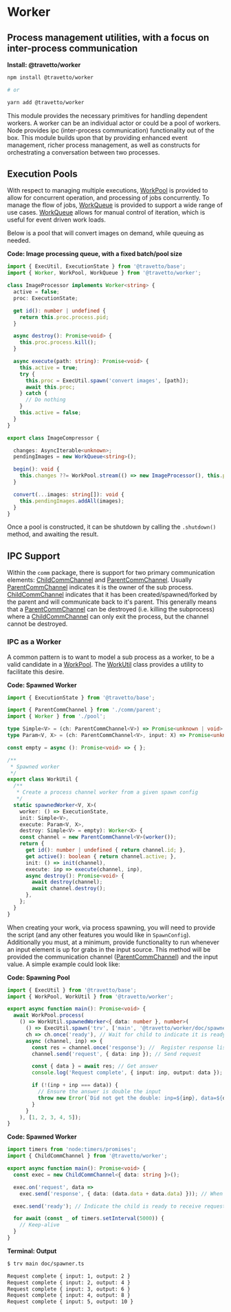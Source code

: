 <!-- This file was generated by @travetto/doc and should not be modified directly -->
<!-- Please modify https://github.com/travetto/travetto/tree/main/module/worker/DOC.tsx and execute "npx trv doc" to rebuild -->
# Worker

## Process management utilities, with a focus on inter-process communication

**Install: @travetto/worker**
```bash
npm install @travetto/worker

# or

yarn add @travetto/worker
```

This module provides the necessary primitives for handling dependent workers.  A worker can be an individual actor or could be a pool of workers. Node provides ipc (inter-process communication) functionality out of the box. This module builds upon that by providing enhanced event management, richer process management, as well as constructs for orchestrating a conversation between two processes.

## Execution Pools
With respect to managing multiple executions, [WorkPool](https://github.com/travetto/travetto/tree/main/module/worker/src/pool.ts#L37) is provided to allow for concurrent operation, and processing of jobs concurrently.  To manage the flow of jobs, [WorkQueue](https://github.com/travetto/travetto/tree/main/module/worker/src/queue.ts#L6) is provided to support a wide range of use cases. [WorkQueue](https://github.com/travetto/travetto/tree/main/module/worker/src/queue.ts#L6) allows for manual control of iteration, which is useful for event driven work loads. 

Below is a pool that will convert images on demand, while queuing as needed.

**Code: Image processing queue, with a fixed batch/pool size**
```typescript
import { ExecUtil, ExecutionState } from '@travetto/base';
import { Worker, WorkPool, WorkQueue } from '@travetto/worker';

class ImageProcessor implements Worker<string> {
  active = false;
  proc: ExecutionState;

  get id(): number | undefined {
    return this.proc.process.pid;
  }

  async destroy(): Promise<void> {
    this.proc.process.kill();
  }

  async execute(path: string): Promise<void> {
    this.active = true;
    try {
      this.proc = ExecUtil.spawn('convert images', [path]);
      await this.proc;
    } catch {
      // Do nothing
    }
    this.active = false;
  }
}

export class ImageCompressor {

  changes: AsyncIterable<unknown>;
  pendingImages = new WorkQueue<string>();

  begin(): void {
    this.changes ??= WorkPool.stream(() => new ImageProcessor(), this.pendingImages);
  }

  convert(...images: string[]): void {
    this.pendingImages.addAll(images);
  }
}
```

Once a pool is constructed, it can be shutdown by calling the `.shutdown()` method, and awaiting the result.

## IPC Support
Within the `comm` package, there is support for two primary communication elements: [ChildCommChannel](https://github.com/travetto/travetto/tree/main/module/worker/src/comm/child.ts#L6) and [ParentCommChannel](https://github.com/travetto/travetto/tree/main/module/worker/src/comm/parent.ts#L10).  Usually [ParentCommChannel](https://github.com/travetto/travetto/tree/main/module/worker/src/comm/parent.ts#L10) indicates it is the owner of the sub process. [ChildCommChannel](https://github.com/travetto/travetto/tree/main/module/worker/src/comm/child.ts#L6) indicates that it has been created/spawned/forked by the parent and will communicate back to it's parent. This generally means that a [ParentCommChannel](https://github.com/travetto/travetto/tree/main/module/worker/src/comm/parent.ts#L10) can be destroyed (i.e. killing the subprocess) where a [ChildCommChannel](https://github.com/travetto/travetto/tree/main/module/worker/src/comm/child.ts#L6) can only exit the process, but the channel cannot be destroyed.

### IPC as a Worker
A common pattern is to want to model a sub process as a worker, to be a valid candidate in a [WorkPool](https://github.com/travetto/travetto/tree/main/module/worker/src/pool.ts#L37).  The [WorkUtil](https://github.com/travetto/travetto/tree/main/module/worker/src/util.ts#L14) class provides a utility to facilitate this desire.

**Code: Spawned Worker**
```typescript
import { ExecutionState } from '@travetto/base';

import { ParentCommChannel } from './comm/parent';
import { Worker } from './pool';

type Simple<V> = (ch: ParentCommChannel<V>) => Promise<unknown | void>;
type Param<V, X> = (ch: ParentCommChannel<V>, input: X) => Promise<unknown | void>;

const empty = async (): Promise<void> => { };

/**
 * Spawned worker
 */
export class WorkUtil {
  /**
   * Create a process channel worker from a given spawn config
   */
  static spawnedWorker<V, X>(
    worker: () => ExecutionState,
    init: Simple<V>,
    execute: Param<V, X>,
    destroy: Simple<V> = empty): Worker<X> {
    const channel = new ParentCommChannel<V>(worker());
    return {
      get id(): number | undefined { return channel.id; },
      get active(): boolean { return channel.active; },
      init: () => init(channel),
      execute: inp => execute(channel, inp),
      async destroy(): Promise<void> {
        await destroy(channel);
        await channel.destroy();
      },
    };
  }
}
```

When creating your work, via process spawning, you will need to provide the script (and any other features you would like in `SpawnConfig`).   Additionally you must, at a minimum, provide functionality to run whenever an input element is up for grabs in the input source.  This method will be provided the communication channel ([ParentCommChannel](https://github.com/travetto/travetto/tree/main/module/worker/src/comm/parent.ts#L10)) and the input value.  A simple example could look like:

**Code: Spawning Pool**
```typescript
import { ExecUtil } from '@travetto/base';
import { WorkPool, WorkUtil } from '@travetto/worker';

export async function main(): Promise<void> {
  await WorkPool.process(
    () => WorkUtil.spawnedWorker<{ data: number }, number>(
      () => ExecUtil.spawn('trv', ['main', '@travetto/worker/doc/spawned.ts']),
      ch => ch.once('ready'), // Wait for child to indicate it is ready
      async (channel, inp) => {
        const res = channel.once('response'); //  Register response listener
        channel.send('request', { data: inp }); // Send request

        const { data } = await res; // Get answer
        console.log('Request complete', { input: inp, output: data });

        if (!(inp + inp === data)) {
          // Ensure the answer is double the input
          throw new Error(`Did not get the double: inp=${inp}, data=${data}`);
        }
      }
    ), [1, 2, 3, 4, 5]);
}
```

**Code: Spawned Worker**
```typescript
import timers from 'node:timers/promises';
import { ChildCommChannel } from '@travetto/worker';

export async function main(): Promise<void> {
  const exec = new ChildCommChannel<{ data: string }>();

  exec.on('request', data =>
    exec.send('response', { data: (data.data + data.data) })); // When data is received, return double

  exec.send('ready'); // Indicate the child is ready to receive requests

  for await (const _ of timers.setInterval(5000)) {
    // Keep-alive
  }
}
```

**Terminal: Output**
```bash
$ trv main doc/spawner.ts

Request complete { input: 1, output: 2 }
Request complete { input: 2, output: 4 }
Request complete { input: 3, output: 6 }
Request complete { input: 4, output: 8 }
Request complete { input: 5, output: 10 }
```
